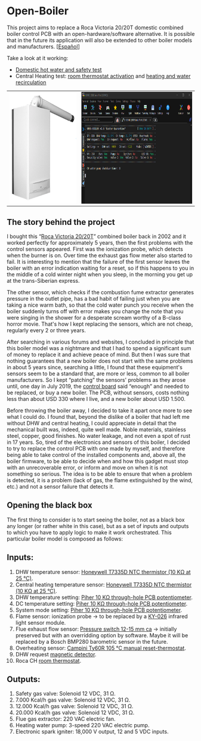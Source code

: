 # Open-Boiler
This project aims to replace a Roca Victoria 20/20T domestic combined boiler control PCB with an open-hardware/software alternative. It is possible that in the future its application will also be extended to other boiler models and manufacturers. \[[Español](LEEME.md)\] 

Take a look at it working: 
* [Domestic hot water and safety test](https://youtu.be/deHfOc_8mxE)
* Central Heating test: [room thermostat activation](https://youtu.be/CYksFCGb7gs) and [heating and water recirculation](https://youtu.be/nZ2wHWD1Drg)

<table>
<tbody>
	<tr>
		<td><img src="https://github.com/casanovg/open-boiler/blob/media/pictures/roca-victoria-20-20-t.png" width="300" height="300" alt="Roca Victoria 20/20 T combi boiler"></td>
    <td><img src="https://github.com/casanovg/open-boiler/blob/media/pictures/open-boiler-v0.8-dashboard-01.png" width="500" height="300" alt="Open-Boiler v0.8 serial terminal dashboard"></td>
  </tr>
  
</tbody>
</table>

## The story behind the project
I bought this “[Roca Victoria 20/20T](https://github.com/casanovg/open-boiler/blob/master/electronics/datasheets/Roca-Victoria-Technical-Manual.pdf)” combined boiler back in 2002 and it worked perfectly for approximately 5 years, then the first problems with the control sensors appeared. First was the ionization probe, which detects when the burner is on. Over time the exhaust gas flow meter also started to fail. It is interesting to mention that the failure of the first sensor leaves the boiler with an error indication waiting for a reset, so if this happens to you in the middle of a cold winter night when you sleep, in the morning you get up at the trans-Siberian express.

The other sensor, which checks if the combustion fume extractor generates pressure in the outlet pipe, has a bad habit of failing just when you are taking a nice warm bath, so that the cold water punch you receive when the boiler suddenly turns off with error makes you change the note that you were singing in the shower for a desperate scream worthy of a B-class horror movie. That's how I kept replacing the sensors, which are not cheap, regularly every 2 or three years.


After searching in various forums and websites, I concluded in principle that this boiler model was a nightmare and that I had to spend a significant sum of money to replace it and achieve peace of mind. But then I was sure that nothing guarantees that a new boiler does not start with the same problems in about 5 years since, searching a little, I found that these equipment's sensors seem to be a standard that, are more or less, common to all boiler manufacturers. So I kept “patching” the sensors' problems as they arose until, one day in July 2019, the [control board](https://github.com/casanovg/open-boiler/blob/media/pictures/roca-victoria-20-20-pcb.jpg) said “enough” and needed to be replaced, or buy a new boiler. The PCB, without sensors, costs nothing less than about USD 330 where I live, and a new boiler about USD 1.500.

Before throwing the boiler away, I decided to take it apart once more to see what I could do. I found that,  beyond the dislike of a boiler that had left me without DHW and central heating, I could appreciate in detail that the mechanical built was, indeed, quite well made. Noble materials, stainless steel, copper, good finishes. No water leakage, and not even a spot of rust in 17 years. So, tired of the electronics and sensors of this boiler, I decided to try to replace the control PCB with one made by myself, and therefore being able to take control of the installed components and, above all, the boiler firmware, to be able to decide when and how this gadget must stop with an unrecoverable error, or inform and move on when it is not something so serious. The idea is to be able to ensure that when a problem is detected, it is a problem (lack of gas, the flame extinguished by the wind, etc.) and not a sensor failure that detects it.

## Opening the black box
The first thing to consider is to start seeing the boiler, not as a black box any longer (or rather white in this case), but as a set of inputs and outputs to which you have to apply logic to make it work orchestrated. This particular boiler model is composed as follows:

## Inputs:
1. DHW temperature sensor: [Honeywell T7335D NTC thermistor (10 KΩ at 25 °C)](https://github.com/casanovg/open-boiler/blob/master/electronics/datasheets/T7335A-BCDE-series.pdf).
2. Central heating temperature sensor: [Honeywell T7335D NTC thermistor (10 KΩ at 25 °C)](https://github.com/casanovg/open-boiler/blob/master/electronics/datasheets/T7335A-BCDE-series.pdf).
3. DHW temperature setting: [Piher 10 KΩ through-hole PCB potentiometer](https://github.com/casanovg/open-boiler/blob/master/electronics/datasheets/Piher-PT15NV_10K_A2020.pdf).
4. DC temperature setting: [Piher 10 KΩ through-hole PCB potentiometer](https://github.com/casanovg/open-boiler/blob/master/electronics/datasheets/Piher-PT15NV_10K_A2020.pdf).
5. System mode setting: [Piher 10 KΩ through-hole PCB potentiometer](https://github.com/casanovg/open-boiler/blob/master/electronics/datasheets/Piher-PT15NV_10K_A2020.pdf).
6. Flame sensor: ionization probe -> to be replaced by a [KY-026](https://github.com/casanovg/open-boiler/blob/master/electronics/datasheets/KY-026.pdf) infrared light sensor module.
7. Flue exhaust flow sensor: [Pressure switch 12-15 mm ca](https://github.com/casanovg/open-boiler/blob/media/pictures/presostato-victoria-20-20-f.jpg) -> initially preserved but with an overridding option by software. Maybe it will be replaced by a Bosch BMP280 barometric sensor in the future.
8. Overheating sensor: [Campini Ty60R 105 °C manual reset-thermostat](https://github.com/casanovg/open-boiler/blob/master/electronics/datasheets/Campini-TY60R.pdf).
9. DHW request [magnetic detector](https://github.com/casanovg/open-boiler/blob/media/pictures/kit-captador-flow-switch-victoria-20-20.jpg).
10. Roca CH [room thermostat](https://github.com/casanovg/open-boiler/blob/media/pictures/room-thermostat-tm-1.jpg).

## Outputs:
1. Safety gas valve: Solenoid 12 VDC, 31 Ω.
2. 7.000 Kcal/h gas valve: Solenoid 12 VDC, 31 Ω.
3. 12.000 Kcal/h gas valve: Solenoid 12 VDC, 31 Ω.
4. 20.000 Kcal/h gas valve: Solenoid 12 VDC, 31 Ω.
5. Flue gas extractor: 220 VAC electric fan.
6. Heating water pump: 3-speed 220 VAC electric pump.
6. Electronic spark igniter: 18,000 V output, 12 and 5 VDC inputs.
